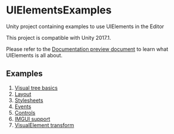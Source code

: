 # UIElementsExamples
Unity project containing examples to use UIElements in the Editor

This project is compatible with Unity 2017.1.

Please refer to the [Documentation preview document](https://docs.google.com/a/unity3d.com/document/d/1ZmtPhJqridaJuzoMJUtBlDq26uHHopdF8M1v6H9McTo/edit?usp=sharing) to learn what UIElements is all about.

## Examples

1. [Visual tree basics](Assets/Editor/E01_VisualTree.cs)
2. [Layout](Assets/Editor/E02_Layout.cs)
3. [Stylesheets](Assets/Editor/E03_StyleSheet.cs)
4. [Events](Assets/Editor/E04_Events.cs)
5. [Controls](Assets/Editor/E05_Controls.cs)
6. [IMGUI support](Assets/Editor/E06_IMGUISupport.cs)
7. [VisualElement transform](Assets/Editor/E07_VisualElementTransform.cs)
